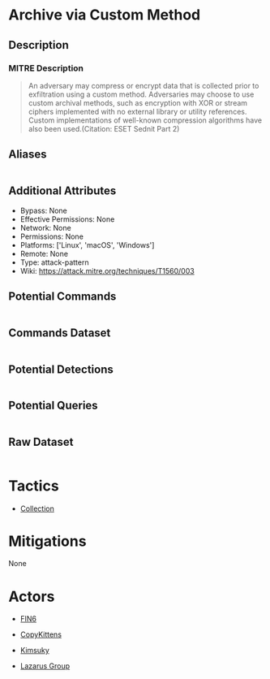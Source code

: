 
# Archive via Custom Method

## Description

### MITRE Description

> An adversary may compress or encrypt data that is collected prior to exfiltration using a custom method. Adversaries may choose to use custom archival methods, such as encryption with XOR or stream ciphers implemented with no external library or utility references. Custom implementations of well-known compression algorithms have also been used.(Citation: ESET Sednit Part 2)

## Aliases

```

```

## Additional Attributes

* Bypass: None
* Effective Permissions: None
* Network: None
* Permissions: None
* Platforms: ['Linux', 'macOS', 'Windows']
* Remote: None
* Type: attack-pattern
* Wiki: https://attack.mitre.org/techniques/T1560/003

## Potential Commands

```

```

## Commands Dataset

```

```

## Potential Detections

```json

```

## Potential Queries

```json

```

## Raw Dataset

```json

```

# Tactics


* [Collection](../tactics/Collection.md)


# Mitigations

None

# Actors


* [FIN6](../actors/FIN6.md)

* [CopyKittens](../actors/CopyKittens.md)
    
* [Kimsuky](../actors/Kimsuky.md)
    
* [Lazarus Group](../actors/Lazarus-Group.md)
    
